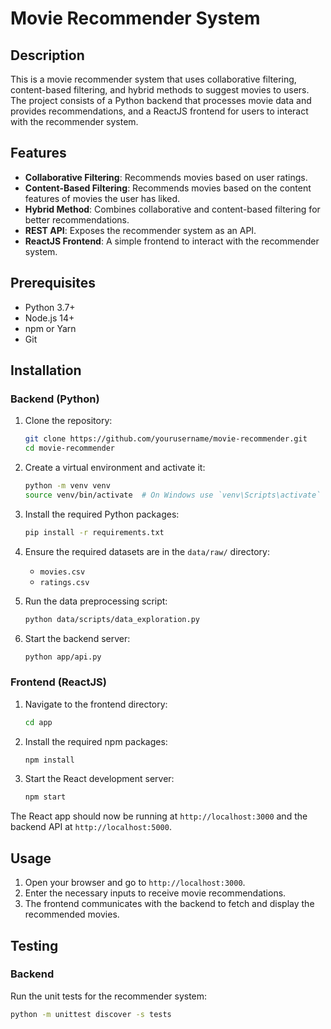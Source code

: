 # Movie Recommender System

## Description

This is a movie recommender system that uses collaborative filtering, content-based filtering, and hybrid methods to suggest movies to users. The project consists of a Python backend that processes movie data and provides recommendations, and a ReactJS frontend for users to interact with the recommender system.

## Features

- **Collaborative Filtering**: Recommends movies based on user ratings.
- **Content-Based Filtering**: Recommends movies based on the content features of movies the user has liked.
- **Hybrid Method**: Combines collaborative and content-based filtering for better recommendations.
- **REST API**: Exposes the recommender system as an API.
- **ReactJS Frontend**: A simple frontend to interact with the recommender system.

## Prerequisites

- Python 3.7+
- Node.js 14+
- npm or Yarn
- Git

## Installation

### Backend (Python)

1. Clone the repository:
    ```bash
    git clone https://github.com/yourusername/movie-recommender.git
    cd movie-recommender
    ```

2. Create a virtual environment and activate it:
    ```bash
    python -m venv venv
    source venv/bin/activate  # On Windows use `venv\Scripts\activate`
    ```

3. Install the required Python packages:
    ```bash
    pip install -r requirements.txt
    ```

4. Ensure the required datasets are in the `data/raw/` directory:
    - `movies.csv`
    - `ratings.csv`

5. Run the data preprocessing script:
    ```bash
    python data/scripts/data_exploration.py
    ```

6. Start the backend server:
    ```bash
    python app/api.py
    ```

### Frontend (ReactJS)

1. Navigate to the frontend directory:
    ```bash
    cd app
    ```

2. Install the required npm packages:
    ```bash
    npm install
    ```

3. Start the React development server:
    ```bash
    npm start
    ```

The React app should now be running at `http://localhost:3000` and the backend API at `http://localhost:5000`.

## Usage

1. Open your browser and go to `http://localhost:3000`.
2. Enter the necessary inputs to receive movie recommendations.
3. The frontend communicates with the backend to fetch and display the recommended movies.

## Testing

### Backend

Run the unit tests for the recommender system:

```bash
python -m unittest discover -s tests
